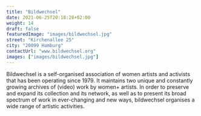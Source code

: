 ```yaml
---
title: "Bildwechsel"
date: 2021-06-25T20:18:28+02:00
weight: 14
draft: false
featuredImage: "images/bildwechsel.jpg"
street: "Kirchenallee 25"
city: "20099 Hamburg"
contactUrl: "www.bildwechsel.org"
images: ["images/bildwechsel.jpg"]
---
```


Bildwechsel is a self-organised association of women artists and activists
that has been operating since 1979. It maintains two unique and constantly
growing archives of (video) work by women+ artists. In order to
preserve and expand its collection and its network, as well as to present
its broad spectrum of work in ever-changing and new ways, bildwechsel
organises a wide range of artistic activities.
